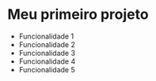 # Meu primeiro projeto

* Funcionalidade 1
* Funcionalidade 2
* Funcionalidade 3
* Funcionalidade 4
* Funcionalidade 5
